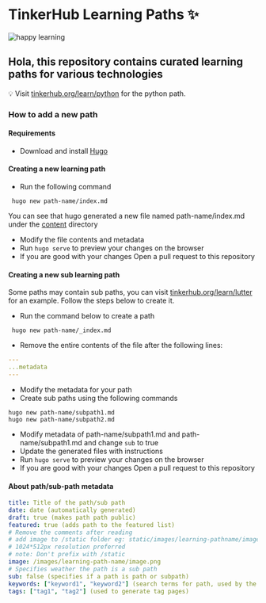 # TinkerHub Learning Paths :sparkles:
![happy learning](https://user-images.githubusercontent.com/8397274/114326193-3774f480-9b51-11eb-88d3-e899e5673e98.jpg)

## Hola, this repository contains curated learning paths for various technologies 

:bulb: Visit [tinkerhub.org/learn/python](https://tinkerhub.org/learn/python) for the python path.

### How to add a new path
#### Requirements
- Download and install [Hugo](https://gohugo.io/getting-started/installing/)

#### Creating a new learning path
- Run the following command
```shell
 hugo new path-name/index.md
```
You can see that hugo generated a new file named path-name/index.md under the [content](./content) directory
- Modify the file contents and metadata
- Run `hugo serve` to preview your changes on the browser
- If you are good with your changes Open a pull request to this repository

#### Creating a new sub learning path
Some paths may contain sub paths, you can visit [tinkerhub.org/learn/lutter](https://tinkerhub.org/learn/flutter) for an example. Follow the steps below to create it.

- Run the command below to create a path
```shell
 hugo new path-name/_index.md
```
- Remove the entire contents of the file after the following lines:
```yaml
---
...metadata
---
```
- Modify the metadata for your path
- Create sub paths using the following commands
```shell
hugo new path-name/subpath1.md
hugo new path-name/subpath2.md
```
- Modify metadata of path-name/subpath1.md and path-name/subpath1.md and change `sub` to true
- Update the generated files with instructions
- Run `hugo serve` to preview your changes on the browser
- If you are good with your changes Open a pull request to this repository

#### About path/sub-path metadata
```yaml
title: Title of the path/sub path
date: date (automatically generated)
draft: true (makes path path public)
featured: true (adds path to the featured list)
# Remove the comments after reading
# add image to /static folder eg: static/images/learning-pathname/image.png
# 1024*512px resolution preferred
# note: Don't prefix with /static
image: /images/learning-path-name/image.png
# Specifies weather the path is a sub path
sub: false (specifies if a path is path or subpath)
keywords: ["keyword1", "keyword2"] (search terms for path, used by the seach bar)
tags: ["tag1", "tag2"] (used to generate tag pages)
```